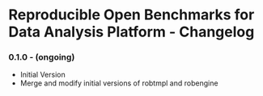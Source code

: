 # Reproducible Open Benchmarks for Data Analysis Platform - Changelog

### 0.1.0 - (ongoing)

* Initial Version
* Merge and modify initial versions of robtmpl and robengine
